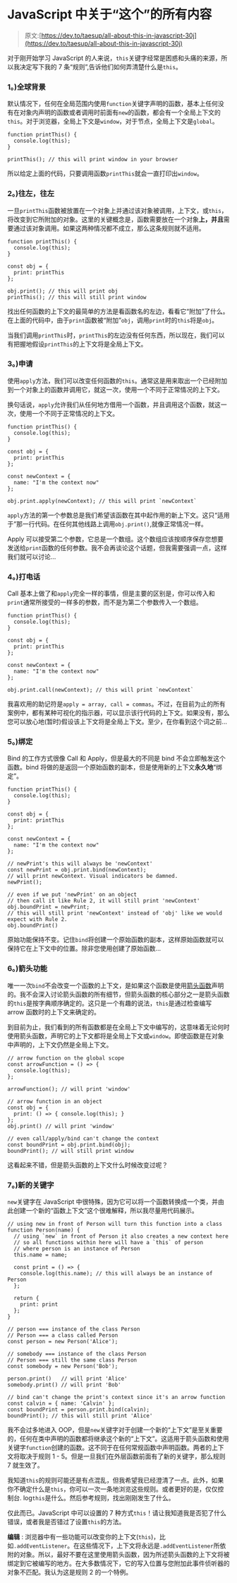 # JavaScript 中关于“这个”的所有内容

> 原文:[https://dev.to/taesup/all-about-this-in-javascript-30j](https://dev.to/taesup/all-about-this-in-javascript-30j)

对于刚开始学习 JavaScript 的人来说，`this`关键字经常是困惑和头痛的来源，所以我决定写下我的 7 条“规则”,告诉他们如何弄清楚什么是`this`。

### [](#1-global-context)1。)全球背景

默认情况下，任何在全局范围内使用`function`关键字声明的函数，基本上任何没有在对象内声明的函数或者调用时前面有`new`的函数，都会有一个全局上下文的`this`。对于浏览器，全局上下文是`window`，对于节点，全局上下文是`global`。

```
function printThis() {
  console.log(this);
}

printThis(); // this will print window in your browser 
```

所以给定上面的代码，只要调用函数`printThis`就会一直打印出`window`。

### [](#2-to-the-left-to-the-left)2。)往左，往左

一旦`printThis`函数被放置在一个对象上并通过该对象被调用，上下文，或`this`，将改变到它所附加的对象。这里的关键概念是，函数需要放在一个对象**上，并且**需要通过该对象调用。如果这两种情况都不成立，那么这条规则就不适用。

```
function printThis() {
  console.log(this);
}

const obj = {
  print: printThis
};

obj.print(); // this will print obj
printThis(); // this will still print window 
```

找出任何函数的上下文的最简单的方法是看函数名的左边，看看它“附加”了什么。在上面的代码中，由于`print`函数被“附加”`obj`，调用`print`时的`this`将是`obj`。

当我们调用`printThis`时，`printThis`的左边没有任何东西，所以现在，我们可以有把握地假设`printThis`的上下文将是全局上下文。

### [](#3-apply)3。)申请

使用`apply`方法，我们可以改变任何函数的`this`。通常这是用来取出一个已经附加到一个对象上的函数并调用它，就这一次，使用一个不同于正常情况的上下文。

换句话说，`apply`允许我们从任何地方借用一个函数，并且调用这个函数，就这一次，使用一个不同于正常情况的上下文。

```
function printThis() {
  console.log(this);
}

const obj = {
  print: printThis
};

const newContext = {
  name: "I'm the context now"
};

obj.print.apply(newContext); // this will print `newContext` 
```

`apply`方法的第一个参数总是我们希望该函数在其中起作用的新上下文。这只“适用于”那一行代码。在任何其他线路上调用`obj.print()`,就像正常情况一样。

Apply 可以接受第二个参数，它总是一个数组。这个数组应该按顺序保存您想要发送给`print`函数的任何参数。我不会再谈论这个话题，但我需要强调一点，这样我们就可以讨论...

### [](#4-call)4。)打电话

Call 基本上做了和`apply`完全一样的事情，但是主要的区别是，你可以传入和`print`通常所接受的一样多的参数，而不是为第二个参数传入一个数组。

```
function printThis() {
  console.log(this);
}

const obj = {
  print: printThis
};

const newContext = {
  name: "I'm the context now"
};

obj.print.call(newContext); // this will print `newContext` 
```

我喜欢用的助记符是`apply = array, call = commas`。不过，在目前为止的所有案例中，都有某种可视化的指示器，可以显示该行代码的上下文。如果没有，那么您可以放心地(暂时)假设该上下文将是全局上下文。至少，在你看到这个词之前...

### [](#5-bind)5。)绑定

Bind 的工作方式很像 Call 和 Apply，但是最大的不同是 bind 不会立即触发这个函数。bind 将做的是返回一个原始函数的副本，但是使用新的上下文**永久地**“绑定”。

```
function printThis() {
  console.log(this);
}

const obj = {
  print: printThis
};

const newContext = {
  name: "I'm the context now"
};

// newPrint's this will always be 'newContext'
const newPrint = obj.print.bind(newContext);
// will print newContext. Visual indicators be damned.
newPrint();

// even if we put 'newPrint' on an object
// then call it like Rule 2, it will still print 'newContext'
obj.boundPrint = newPrint;
// this will still print 'newContext' instead of 'obj' like we would expect with Rule 2.
obj.boundPrint() 
```

原始功能保持不变。记住`bind`将创建一个原始函数的副本，这样原始函数就可以保持它在上下文中的位置。除非您使用创建了原始函数...

### [](#6-arrow-functions)6。)箭头功能

唯一一次`bind`不会改变一个函数的上下文，是如果这个函数是使用[箭头函数](https://developer.mozilla.org/en-US/docs/Web/JavaScript/Reference/Functions/Arrow_functions)声明的。我不会深入讨论箭头函数的所有细节，但箭头函数的核心部分之一是箭头函数的`this`是按字典顺序确定的。这只是一个有趣的说法，`this`是通过检查编写 arrow 函数时的上下文来确定的。

到目前为止，我们看到的所有函数都是在全局上下文中编写的，这意味着无论何时使用箭头函数，声明它的上下文都将是全局上下文或`window`。即使函数是在对象中声明的，上下文仍然是全局上下文。

```
// arrow function on the global scope
const arrowFunction = () => {
  console.log(this);
};

arrowFunction(); // will print 'window'

// arrow function in an object
const obj = {
  print: () => { console.log(this); }
};
obj.print() // will print 'window'

// even call/apply/bind can't change the context
const boundPrint = obj.print.bind(obj);
boundPrint(); // will still print window 
```

这看起来不错，但是箭头函数的上下文什么时候改变过呢？

### [](#7-the-new-keyword)7。)新的关键字

`new`关键字在 JavaScript 中很特殊，因为它可以将一个函数转换成一个类，并由此创建一个新的“函数上下文”这个很难解释，所以我尽量用代码展示。

```
// using new in front of Person will turn this function into a class
function Person(name) {
  // using `new` in front of Person it also creates a new context here
  // so all functions within here will have a `this` of person
  // where person is an instance of Person
  this.name = name;

  const print = () => {
    console.log(this.name); // this will always be an instance of Person
  };

  return {
    print: print
  };
}

// person === instance of the class Person
// Person === a class called Person
const person = new Person('Alice');

// somebody === instance of the class Person
// Person === still the same class Person
const somebody = new Person('Bob');

person.print()   // will print 'Alice'
somebody.print() // will print 'Bob'

// bind can't change the print's context since it's an arrow function
const calvin = { name: 'Calvin' };
const boundPrint = person.print.bind(calvin);
boundPrint(); // this will still print 'Alice' 
```

我不会过多地进入 OOP，但是`new`关键字对于创建一个新的“上下文”是至关重要的，任何在类中声明的函数都将继承这个新的“上下文”。这适用于箭头函数和使用关键字`function`创建的函数。这不同于在任何常规函数中声明函数。两者的上下文将取决于规则 1 - 5。但是一旦我们在外层函数前面有了新的关键字，那么规则 7 就生效了。

我知道`this`的规则可能还是有点混乱，但我希望我已经澄清了一点。此外，如果你不确定什么是`this`，你可以一次一条地浏览这些规则。或者更好的是，仅仅控制台. log`this`是什么。然后参考规则，找出刚刚发生了什么。

仅此而已。JavaScript 中可以设置的 7 种方式`this`！请让我知道我是否犯了什么错误，或者我是否错过了设置`this`的方法。

**编辑** :
浏览器中有一些功能可以改变你的上下文(`this`)，比如`.addEventListener`。在这些情况下，上下文将永远是`.addEventListener`所依附的对象。所以，最好不要在这里使用箭头函数，因为所述箭头函数的上下文将被绑定到它被编写的地方。在大多数情况下，它的写入位置与您附加此事件侦听器的对象不匹配。我认为这是规则 2 的一个特例。